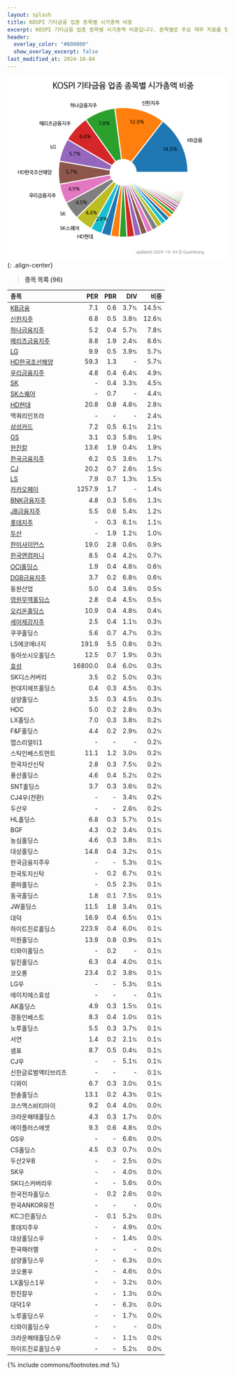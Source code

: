 ```yaml
---
layout: splash
title: KOSPI 기타금융 업종 종목별 시가총액 비중
excerpt: KOSPI 기타금융 업종 종목별 시가총액 비중입니다. 종목별로 주요 재무 지표를 함께 표시합니다.
header:
  overlay_color: "#800000"
  show_overlay_excerpt: false
last_modified_at: 2024-10-04
---
```



![KOSPI 기타금융 업종 종목별 시가총액 비중](/stats/sector/images/kospi_업종_기타금융_종목.png){: .align-center}


> **종목 목록 (96)**<a id="list"></a>

| **종목** | **PER** | **PBR** | **DIV** | **비중** |
| :------- | ------: | ------: | ------: | -------: |
| [KB금융](/105560/) | 7.1 | 0.6 | 3.7<small>%</small> | 14.5<small>%</small> |
| [신한지주](/055550/) | 6.8 | 0.5 | 3.8<small>%</small> | 12.6<small>%</small> |
| [하나금융지주](/086790/) | 5.2 | 0.4 | 5.7<small>%</small> | 7.8<small>%</small> |
| [메리츠금융지주](/138040/) | 8.8 | 1.9 | 2.4<small>%</small> | 6.6<small>%</small> |
| [LG](/003550/) | 9.9 | 0.5 | 3.9<small>%</small> | 5.7<small>%</small> |
| [HD한국조선해양](/009540/) | 59.3 | 1.3 | - | 5.7<small>%</small> |
| [우리금융지주](/316140/) | 4.8 | 0.4 | 6.4<small>%</small> | 4.9<small>%</small> |
| [SK](/034730/) | - | 0.4 | 3.3<small>%</small> | 4.5<small>%</small> |
| [SK스퀘어](/402340/) | - | 0.7 | - | 4.4<small>%</small> |
| [HD현대](/267250/) | 20.8 | 0.8 | 4.8<small>%</small> | 2.8<small>%</small> |
| 맥쿼리인프라 | - | - | - | 2.4<small>%</small> |
| [삼성카드](/029780/) | 7.2 | 0.5 | 6.1<small>%</small> | 2.1<small>%</small> |
| [GS](/078930/) | 3.1 | 0.3 | 5.8<small>%</small> | 1.9<small>%</small> |
| [한진칼](/180640/) | 13.6 | 1.9 | 0.4<small>%</small> | 1.9<small>%</small> |
| [한국금융지주](/071050/) | 6.2 | 0.5 | 3.6<small>%</small> | 1.7<small>%</small> |
| [CJ](/001040/) | 20.2 | 0.7 | 2.6<small>%</small> | 1.5<small>%</small> |
| [LS](/006260/) | 7.9 | 0.7 | 1.3<small>%</small> | 1.5<small>%</small> |
| [카카오페이](/377300/) | 1257.9 | 1.7 | - | 1.4<small>%</small> |
| [BNK금융지주](/138930/) | 4.8 | 0.3 | 5.6<small>%</small> | 1.3<small>%</small> |
| [JB금융지주](/175330/) | 5.5 | 0.6 | 5.4<small>%</small> | 1.2<small>%</small> |
| [롯데지주](/004990/) | - | 0.3 | 6.1<small>%</small> | 1.1<small>%</small> |
| [두산](/000150/) | - | 1.9 | 1.2<small>%</small> | 1.0<small>%</small> |
| [한미사이언스](/008930/) | 19.0 | 2.8 | 0.6<small>%</small> | 0.9<small>%</small> |
| [한국앤컴퍼니](/000240/) | 8.5 | 0.4 | 4.2<small>%</small> | 0.7<small>%</small> |
| [OCI홀딩스](/010060/) | 1.9 | 0.4 | 4.8<small>%</small> | 0.6<small>%</small> |
| [DGB금융지주](/139130/) | 3.7 | 0.2 | 6.8<small>%</small> | 0.6<small>%</small> |
| 동원산업 | 5.0 | 0.4 | 3.6<small>%</small> | 0.5<small>%</small> |
| [영원무역홀딩스](/009970/) | 2.8 | 0.4 | 4.5<small>%</small> | 0.5<small>%</small> |
| [오리온홀딩스](/001800/) | 10.9 | 0.4 | 4.8<small>%</small> | 0.4<small>%</small> |
| [세아제강지주](/003030/) | 2.5 | 0.4 | 1.1<small>%</small> | 0.3<small>%</small> |
| 쿠쿠홀딩스 | 5.6 | 0.7 | 4.7<small>%</small> | 0.3<small>%</small> |
| LS에코에너지 | 191.9 | 5.5 | 0.8<small>%</small> | 0.3<small>%</small> |
| 동아쏘시오홀딩스 | 12.5 | 0.7 | 1.9<small>%</small> | 0.3<small>%</small> |
| [효성](/004800/) | 16800.0 | 0.4 | 6.0<small>%</small> | 0.3<small>%</small> |
| SK디스커버리 | 3.5 | 0.2 | 5.0<small>%</small> | 0.3<small>%</small> |
| 현대지에프홀딩스 | 0.4 | 0.3 | 4.5<small>%</small> | 0.3<small>%</small> |
| 삼양홀딩스 | 3.5 | 0.3 | 4.5<small>%</small> | 0.3<small>%</small> |
| HDC | 5.0 | 0.2 | 2.8<small>%</small> | 0.3<small>%</small> |
| LX홀딩스 | 7.0 | 0.3 | 3.8<small>%</small> | 0.2<small>%</small> |
| F&F홀딩스 | 4.4 | 0.2 | 2.9<small>%</small> | 0.2<small>%</small> |
| 맵스리얼티1 | - | - | - | 0.2<small>%</small> |
| 스틱인베스트먼트 | 11.1 | 1.2 | 3.0<small>%</small> | 0.2<small>%</small> |
| 한국자산신탁 | 2.8 | 0.3 | 7.5<small>%</small> | 0.2<small>%</small> |
| 풍산홀딩스 | 4.6 | 0.4 | 5.2<small>%</small> | 0.2<small>%</small> |
| SNT홀딩스 | 3.7 | 0.3 | 3.6<small>%</small> | 0.2<small>%</small> |
| CJ4우(전환) | - | - | 3.4<small>%</small> | 0.2<small>%</small> |
| 두산우 | - | - | 2.6<small>%</small> | 0.2<small>%</small> |
| HL홀딩스 | 6.8 | 0.3 | 5.7<small>%</small> | 0.1<small>%</small> |
| BGF | 4.3 | 0.2 | 3.4<small>%</small> | 0.1<small>%</small> |
| 농심홀딩스 | 4.6 | 0.3 | 3.8<small>%</small> | 0.1<small>%</small> |
| 대상홀딩스 | 14.8 | 0.4 | 3.2<small>%</small> | 0.1<small>%</small> |
| 한국금융지주우 | - | - | 5.3<small>%</small> | 0.1<small>%</small> |
| 한국토지신탁 | - | 0.2 | 6.7<small>%</small> | 0.1<small>%</small> |
| 콜마홀딩스 | - | 0.5 | 2.3<small>%</small> | 0.1<small>%</small> |
| 동국홀딩스 | 1.8 | 0.1 | 7.5<small>%</small> | 0.1<small>%</small> |
| JW홀딩스 | 11.5 | 1.8 | 3.4<small>%</small> | 0.1<small>%</small> |
| 대덕 | 16.9 | 0.4 | 6.5<small>%</small> | 0.1<small>%</small> |
| 하이트진로홀딩스 | 223.9 | 0.4 | 6.0<small>%</small> | 0.1<small>%</small> |
| 미원홀딩스 | 13.9 | 0.8 | 0.9<small>%</small> | 0.1<small>%</small> |
| 티와이홀딩스 | - | 0.2 | - | 0.1<small>%</small> |
| 일진홀딩스 | 6.3 | 0.4 | 4.0<small>%</small> | 0.1<small>%</small> |
| 코오롱 | 23.4 | 0.2 | 3.8<small>%</small> | 0.1<small>%</small> |
| LG우 | - | - | 5.3<small>%</small> | 0.1<small>%</small> |
| 에이치에스효성 | - | - | - | 0.1<small>%</small> |
| AK홀딩스 | 4.9 | 0.3 | 1.5<small>%</small> | 0.1<small>%</small> |
| 경동인베스트 | 8.3 | 0.4 | 1.0<small>%</small> | 0.1<small>%</small> |
| 노루홀딩스 | 5.5 | 0.3 | 3.7<small>%</small> | 0.1<small>%</small> |
| 서연 | 1.4 | 0.2 | 2.1<small>%</small> | 0.1<small>%</small> |
| 샘표 | 8.7 | 0.5 | 0.4<small>%</small> | 0.1<small>%</small> |
| CJ우 | - | - | 5.1<small>%</small> | 0.1<small>%</small> |
| 신한글로벌액티브리츠 | - | - | - | 0.1<small>%</small> |
| 디와이 | 6.7 | 0.3 | 3.0<small>%</small> | 0.1<small>%</small> |
| 한솔홀딩스 | 13.1 | 0.2 | 4.3<small>%</small> | 0.1<small>%</small> |
| 코스맥스비티아이 | 9.2 | 0.4 | 4.0<small>%</small> | 0.0<small>%</small> |
| 크라운해태홀딩스 | 4.3 | 0.3 | 1.7<small>%</small> | 0.0<small>%</small> |
| 에이플러스에셋 | 9.3 | 0.6 | 4.8<small>%</small> | 0.0<small>%</small> |
| GS우 | - | - | 6.6<small>%</small> | 0.0<small>%</small> |
| CS홀딩스 | 4.5 | 0.3 | 0.7<small>%</small> | 0.0<small>%</small> |
| 두산2우B | - | - | 2.5<small>%</small> | 0.0<small>%</small> |
| SK우 | - | - | 4.0<small>%</small> | 0.0<small>%</small> |
| SK디스커버리우 | - | - | 5.6<small>%</small> | 0.0<small>%</small> |
| 한국전자홀딩스 | - | 0.2 | 2.6<small>%</small> | 0.0<small>%</small> |
| 한국ANKOR유전 | - | - | - | 0.0<small>%</small> |
| KC그린홀딩스 | - | 0.1 | 5.2<small>%</small> | 0.0<small>%</small> |
| 롯데지주우 | - | - | 4.9<small>%</small> | 0.0<small>%</small> |
| 대상홀딩스우 | - | - | 1.4<small>%</small> | 0.0<small>%</small> |
| 한국패러랠 | - | - | - | 0.0<small>%</small> |
| 삼양홀딩스우 | - | - | 6.3<small>%</small> | 0.0<small>%</small> |
| 코오롱우 | - | - | 4.6<small>%</small> | 0.0<small>%</small> |
| LX홀딩스1우 | - | - | 3.2<small>%</small> | 0.0<small>%</small> |
| 한진칼우 | - | - | 1.3<small>%</small> | 0.0<small>%</small> |
| 대덕1우 | - | - | 6.3<small>%</small> | 0.0<small>%</small> |
| 노루홀딩스우 | - | - | 1.7<small>%</small> | 0.0<small>%</small> |
| 티와이홀딩스우 | - | - | - | 0.0<small>%</small> |
| 크라운해태홀딩스우 | - | - | 1.1<small>%</small> | 0.0<small>%</small> |
| 하이트진로홀딩스우 | - | - | 5.2<small>%</small> | 0.0<small>%</small> |

{% include commons/footnotes.md %}